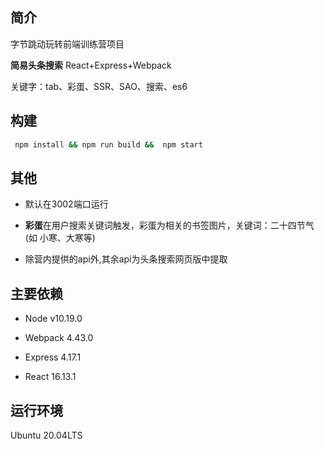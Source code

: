 ## 简介

字节跳动玩转前端训练营项目

**简易头条搜索**           React+Express+Webpack

关键字：tab、彩蛋、SSR、SAO、搜索、es6

## 构建

``` bash 
 npm install && npm run build &&  npm start
```

 ## 其他

- 默认在3002端口运行

- **彩蛋**在用户搜索关键词触发，彩蛋为相关的书签图片，关键词：二十四节气(如 小寒、大寒等)
- 除营内提供的api外,其余api为头条搜索网页版中提取

## 主要依赖

- Node v10.19.0

- Webpack 4.43.0

- Express 4.17.1
- React 16.13.1

## 运行环境

Ubuntu 20.04LTS

